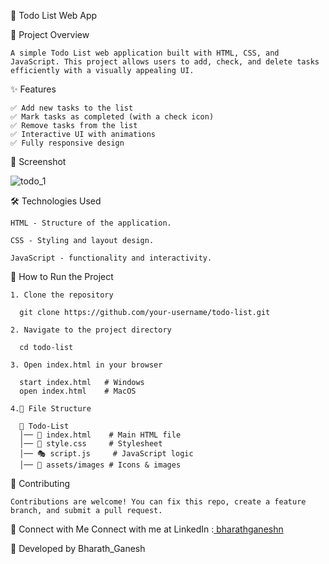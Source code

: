 📌 Todo List Web App


  🚀 Project Overview
  
    A simple Todo List web application built with HTML, CSS, and JavaScript. This project allows users to add, check, and delete tasks efficiently with a visually appealing UI.
  
  
  ✨ Features
  
    ✅ Add new tasks to the list
    ✅ Mark tasks as completed (with a check icon)
    ✅ Remove tasks from the list
    ✅ Interactive UI with animations
    ✅ Fully responsive design
  
  📸 Screenshot
  
  ![todo_1](https://github.com/user-attachments/assets/abf6e5ef-bae0-442d-9a78-ba8af9291f2e)
  
  🛠️ Technologies Used
  
    HTML - Structure of the application.
    
    CSS - Styling and layout design.
    
    JavaScript - functionality and interactivity.
  
  
  🎯 How to Run the Project
  
    1. Clone the repository
    
      git clone https://github.com/your-username/todo-list.git
    
    2. Navigate to the project directory
    
      cd todo-list
    
    3. Open index.html in your browser
    
      start index.html   # Windows
      open index.html    # MacOS
    
    4.📝 File Structure
  
      📂 Todo-List
      │── 📄 index.html    # Main HTML file
      │── 🎨 style.css     # Stylesheet
      │── 🎭 script.js     # JavaScript logic
      │── 📂 assets/images # Icons & images
  
  🤝 Contributing
  
    Contributions are welcome! You can fix this repo, create a feature branch, and submit a pull request.
  
  📌 Connect with Me
    Connect with me at LinkedIn :[ bharathganeshn](https://www.linkedin.com/in/bharathganeshn/)
  
  📝 Developed by Bharath_Ganesh



